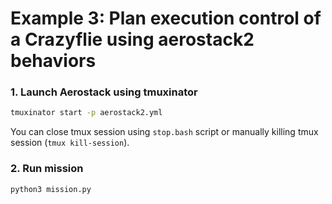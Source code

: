 # Example 3: Plan execution control of a Crazyflie using aerostack2 behaviors

### 1. Launch Aerostack using tmuxinator

```bash
tmuxinator start -p aerostack2.yml
```

You can close tmux session using `stop.bash` script or manually killing tmux session (`tmux kill-session`).

### 2. Run mission
```bash
python3 mission.py
```